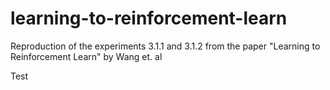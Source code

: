 # learning-to-reinforcement-learn

Reproduction of the experiments 3.1.1 and 3.1.2 from the paper "Learning to Reinforcement Learn" by Wang et. al

Test
